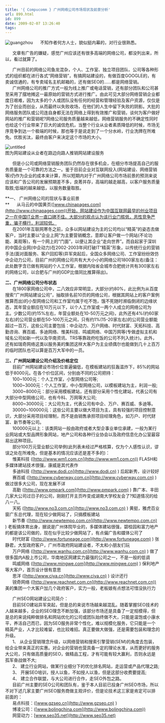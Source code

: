 ```yaml
---
title: '{ Compucomm } 广州网络公司市场现状及前景分析'
url: 899.html
id: 899
date: 2009-02-07 13:26:40
tags:
---
```


![guangzhou](http://cai13.info/blog_pic/2009/02/guangzhou.jpg "guangzhou")      不知作者何方人士，貌似挺内幕的，对行业很熟悉。

      文章有广告的嫌疑，感觉广州应该还有很多高端的网络公司，都没列出来，所以，看过就算了。

      广州目前的网络公司鱼龙混杂，个人、工作室、独立项目团队、公司等各种形式的组织都在进行各式“网络营销”，有搞网站建设的，有做百度GOOGLE的，有卖诚信通的，有专卖域名主机邮箱的，还有做SEO的……都是网络营销。  
      广州网络公司的推广方式一般为线上推广或电话营销，还有部分团队和公司甚至采用了摆地摊这一最原始的营销方式进行推广。由此可见大部分网络营销企业都度日艰难，因为太多的个人或团队没有任何的经营和管理经验及客户资源，仅仅是为了创业而创业，从而最终以失败收场，在他们的人生中留下失败的阴影。大批的网络服务团队或公司连自身都无法在网络上得到有效推广和营销，谈何为客户做好网站的推广和营销呢?网络公司服务质量越来越低，网络营销服务的不确定性同时也给这个行业带来了巨大的诚信危机，当整个行业从业者素质降低的时候，市场无序竞争到达一个极端的时候，那也等于是说走到了一个分水岭，行业洗牌在所难免。优胜劣汰，最终由客户来决定这个市场的大小。

![untitled](http://cai13.info/blog_pic/2009/02/untitled.jpg "untitled")  
图为网站建设从业者在路边向路人推销网站建设服务

      但是小公司或网络营销服务团队仍然存在很多机会，在细分市场提高自己的服务质量是一个可靠的方法之一。鉴于目前企业对互联网投入(网站建设、网络营销等)仍作为企业的成本来计算，所以短期内对于广州网络公司市场前景的预测来说应该和广告公司的发展预期差不多，良莠并存，高端的越走越高，以客户服务质量取胜;低端的越来越低，以服务数量取胜。

  
**一、 广州网络公司的现状与事业前景  
**      从马云的中国黄页([www.chinapages.com](http://www.chinapages.com))开始，网站建设作为中国互联网最早的创业项目之一在中国IT业界一直口碑不佳。大部分的观点认为该行业门槛低，恶性竞争严重，骗子横行，利润较低。  
      在2001年互联网寒冬之前，众多以网站建设为主的公司均以“精英”的姿态去做客户，当时主要以“企业上网”为主要营销概念，意即让客户做一个网站(不论功能、美观等)，有一个网上的“门面”，以便让其企业“走向世界”。而自起家于深圳的中国企业网(中企动力)在2002-2003年间打破IT“精英”形象，以传统行业的营销手法(面对面服务、客户回扣等)异军突起后，全国众多网络公司、工作室纷纷效仿中企动力公司，目前广州的网络公司共有大大小小的网络公司1800家左右(备注：此处数字含已做有网站的个人工作室，根据内陆省会城市合肥统计共有300家左右的网络公司，以合肥与广州的GDP比值同比推算得出)。

  
**二、广州网络公司分布状态**  
      在1800家网络公司中，二八效应非常明显，大部分(约80%，此比例为从百度搜索“广州网站建设公司”，抽取排名前10页的网络公司，根据其网站上的客户案例推算而出)的小型网络公司和工作室均属于吃不饱，饿不死随时濒临倒闭的边缘状态，其年营业额应在10万元以下，以个人工作室或一两个人成立的网络公司为主。少数公司(约15%左右，年营业额处在10-50万元之间)，此外还有4%(约60家左右)的公司营业额在50-100万元之间，只有约1%(15-20家左右)的公司营业额能超过一百万，这些公司主要包括：中企动力、万户网络、时代财富、天拓科技、高勤咨询、赛百威、多迪网络、惟美科技、鸣威网络、中国万网等(专做虚拟主机和域名公司如新一代以及华南资讯、TRS等靠政府吃饭的公司不列入统计)。此外，还有如瑞奇网络这类以服务美的集团这样大客户为主业绩偶尔也能做到几十上百万的临时团队也可以算是百万大军中的一员。

  
**三、广州网站建设公司介绍及价格定位**  
      目前广州网站建设市场价位普遍偏低，在模板建站的狂轰滥炸下，85%的网站低于8000元。在各个价位区间，分别由不同的公司把持：  
      100~1000元：个人工作室，小型网络公司等;  
      1000~3000元：个人工作室，中小型网络公司，以模板建站为主，利润一般;  
      3000~8000元：部分采用模板建站，还有部分采用个性化建站，代表公司有大部分中型网络公司，也有今科、万网等大公司;  
      8000~30000元：大公司为主，代表公司有中企、万户、赛百威、多迪等。  
      30000~100000元：这些公司主要以做大项目为主，具有较强的项目控制意识，大部分采用项目经理制，而不是由销售承担项目经理角色，如万户、时代财富、新节奏等公司。  
      100000元以上：该类网站一般由政府或者大型企事业单位承建，一般为某行业网站或大型品牌形象网站，地产公司和各种行业协会以及政府信息化办公室最容易出这种项目。  
      部分100万元营业额公司举例(此列表未经过严格核算，仅为个人感性认识，谬误之处在所难免，但是基本的情况应该还是差不多的)：  
      惟美科技 ([http://www.wm1.com.cn](http://www.wm1.com.cn)) FLASH和多媒体建站技术很强，康威是其代表作  
      多迪科技 ([http://www.dodi.cn](http://www.dodi.cn) ) 后起新秀，设计较好  
      赛百威 ([http://www.cyberway.com.cn](http://www.cyberway.com.cn) ) 做过很多大公司，现在发展不详  
      高勤 ([http://www.pmpark.com](http://www.pmpark.com) ) 靠广本、丰田几家大公司过日子的公司，刚刚打开主页咋变成湖南大学校友会了?知道情况的给八一八。  
      天拓 ([http://www.no3.com.cn](http://www.no3.com.cn) ) 黄挺，雅虎百业窗广东总代理，现在较少做网站了，只搞模板建站  
      新节奏 ([http://www.newtempo.com.cn](http://www.newtempo.com.cn) ) 老板搞体育出身，据说是广州体院毕业的，多媒体建站很强，碧桂园和富力地产的都是该公司做的，现在似乎比较少做网站了，有点偏广告和媒体公司了  
      时代财富 ([http://www.fortuneage.com](http://www.fortuneage.com) ) 张静君，大型政府客户，广州市政府网站建设者，不太和小朋友们玩  
      万户网络 ([http://www.wanhu.com.cn](http://www.wanhu.com.cn) ) 做了很多国内A股上市公司，华南地区网建实力最强的公司之一，不是一般的低调  
      鸣威网络 ([http://www.mingwe.com](http://www.mingwe.com) ) 保利地产等大客户，首页设计很有意思  
      思洋 ([http://www.ciya.cn](http://www.ciya.cn) ) 设计还行  
      锐奇网络 ([http://www.reachnet.com.cn](http://www.reachnet.com.cn)) 美的集团一个大客户加几个政府客户，实力一般，老板娘有点想法可惜没执行力

  
      广州SEO网站建设公司简介：  
      目前SEO建站异军突起，但是总的来说市场越来越混乱。随着掌握SEO技术的人越来越多，企业的SEO理念不断加强，该部分市场还是具备了一定规模得，但是总的来说纯粹做排名和网站优化的公司或团队始终做不大，只能是温饱或小康水平，养活自己而已，因为SEO服务非常个性化，难以规模化服务，它只能是一个精英产业，人才比较难留，也比较难招。真正要做大做强，还是需要包装和理念的升级。  
      1、 从企业营销理念升级，以网络营销和搜索引擎营销(SEM)的角度去包装，给企业带来真正的实惠。对企业的营销也营具备一定的理论水准，从而更好的服务大公司，只有做高质量的SEO，做精品工程，才有可能有较大赢利，否则永远是孤军奋战做不大;  
      2、 建立行业网站，做某行业细分下的优化排名网站，走运营或产品代理之路;  
      3、 开展SEO培训，授人以鱼，不如授人以渔，但是这部分收费要提高;  
      4、 建立合作联盟，与大公司进行合作，走SEO外包之路。  
      目前广州主要的SEO公司和团队有，鉴于本人目前已投身广州SEO市场，所以不对下述几家主要广州SEO服务商做主观评价，但是论技术这三家是肯定可以排前面的：  
      易点科技：([www.gzseo.cn](http://www.gzseo.cn) )  
      博凌公司：([www.bolingchina.com](http://www.bolingchina.com))  
      网营动力：[www.seo35.net](http://www.seo35.net)